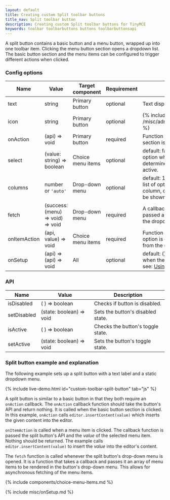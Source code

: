 ```yaml
---
layout: default
title: Creating custom Split toolbar buttons
title_nav: Split toolbar button
description: Creating custom Split toolbar buttons for TinyMCE
keywords: toolbar toolbarbuttons buttons toolbarbuttonsapi
---
```


A split button contains a basic button and a menu button, wrapped up into one toolbar item. Clicking the menu button section opens a dropdown list. The basic button section and the menu items can be configured to trigger different actions when clicked.

### Config options

| Name         | Value                             | Target component  | Requirement | Description                                                                                                                        |
|--------------|-----------------------------------|-------------------|-------------|------------------------------------------------------------------------------------------------------------------------------------|
| text         | string                            | Primary button    | optional    | Text displayed if no icon is found.                                                                                                |
| icon         | string                            | Primary button    | optional    | {% include /misc/admon_predefined_icons_only.md %}                                                                                                       |
| onAction     | (api) => void                     | Primary button    | required    | Function invoked when the basic button section is clicked.                                                                         |
| select       | (value: string) => boolean        | Choice menu items | optional    | default: false - Function run on each option when the menu is opened to determine if it should be highlighted as active.           |
| columns      | number or `'auto'`                            | Drop-down menu    | optional    | default: 1 - Number of columns for the list of options. When set to more than 1 column, only the icon for each item will be shown. |
| fetch        | (success: (menu) => void) => void | Drop-down menu    | required    | A callback function that should be passed a list of [choice menu items](#choicemenuitems) for the dropdown menu.                                              |
| onItemAction | (api, value) => void              | Choice menu items | required    | Function invoked when a dropdown list option is clicked. The `value` is passed from the selected choice menu item.                    |
| onSetup      | (api) => (api) => void            | All               | optional    | default: () => () => {} - Function invoked when the button is rendered. For details, see: [Using `onSetup`](#usingonsetup).                                                           |

### API

| Name | Value | Description |
|------| ------| ------------|
| isDisabled | ( ) => boolean | Checks if button is disabled. |
| setDisabled | (state: boolean) => void | Sets the button's disabled state. |
| isActive| ( ) => boolean | Checks the button's toggle state. |
| setActive | (state: boolean) => void | Sets the button's toggle state. |

### Split button example and explanation

The following example sets up a split button with a text label and a static dropdown menu.

{% include live-demo.html id="custom-toolbar-split-button" tab="js" %}

A split button is similar to a basic button in that they both require an `onAction` callback. The `onAction` callback function should take the button's API and return nothing. It is called when the basic button section is clicked. In this example, `onAction` calls `editor.insertContent(value)` which inserts the given content into the editor.

`onItemAction` is called when a menu item is clicked. The callback function is passed the split button's API and the *value* of the selected menu item. Nothing should be returned. The example calls `editor.insertContent(value)` to insert the *value* into the editor's content.

The `fetch` function is called whenever the split button's drop-down menu is opened. It is a function that takes a callback and passes it an array of menu items to be rendered in the button's drop-down menu. This allows for asynchronous fetching of the menu items.

{% include components/choice-menu-items.md %}

{% include misc/onSetup.md %}
